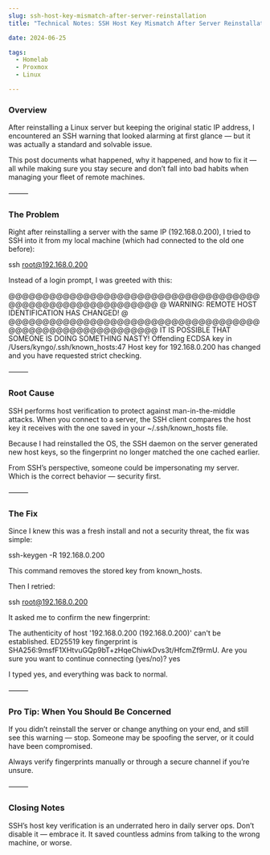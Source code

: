 ```yaml
--- 
slug: ssh-host-key-mismatch-after-server-reinstallation
title: "Technical Notes: SSH Host Key Mismatch After Server Reinstallation"

date: 2024-06-25

tags: 
  - Homelab
  - Proxmox
  - Linux

--- 
```


### Overview

After reinstalling a Linux server but keeping the original static IP address, I encountered an SSH warning that looked alarming at first glance — but it was actually a standard and solvable issue.

This post documents what happened, why it happened, and how to fix it — all while making sure you stay secure and don’t fall into bad habits when managing your fleet of remote machines.

⸻

### The Problem

Right after reinstalling a server with the same IP (192.168.0.200), I tried to SSH into it from my local machine (which had connected to the old one before):

ssh root@192.168.0.200

Instead of a login prompt, I was greeted with this:

@@@@@@@@@@@@@@@@@@@@@@@@@@@@@@@@@@@@@@@@@@@@@@@@@@@@@@@@@@@
@    WARNING: REMOTE HOST IDENTIFICATION HAS CHANGED!     @
@@@@@@@@@@@@@@@@@@@@@@@@@@@@@@@@@@@@@@@@@@@@@@@@@@@@@@@@@@@
IT IS POSSIBLE THAT SOMEONE IS DOING SOMETHING NASTY!
Offending ECDSA key in /Users/kyngo/.ssh/known_hosts:47
Host key for 192.168.0.200 has changed and you have requested strict checking.



⸻

### Root Cause

SSH performs host verification to protect against man-in-the-middle attacks. When you connect to a server, the SSH client compares the host key it receives with the one saved in your ~/.ssh/known_hosts file.

Because I had reinstalled the OS, the SSH daemon on the server generated new host keys, so the fingerprint no longer matched the one cached earlier.

From SSH’s perspective, someone could be impersonating my server. Which is the correct behavior — security first.

⸻

### The Fix

Since I knew this was a fresh install and not a security threat, the fix was simple:

ssh-keygen -R 192.168.0.200

This command removes the stored key from known_hosts.

Then I retried:

ssh root@192.168.0.200

It asked me to confirm the new fingerprint:

The authenticity of host '192.168.0.200 (192.168.0.200)' can't be established.
ED25519 key fingerprint is SHA256:9msfF1XHtvuGQp9bT+zHqeChiwkDvs3t/HfcmZf9rmU.
Are you sure you want to continue connecting (yes/no)? yes

I typed yes, and everything was back to normal.

⸻

### Pro Tip: When You Should Be Concerned

If you didn’t reinstall the server or change anything on your end, and still see this warning — stop. Someone may be spoofing the server, or it could have been compromised.

Always verify fingerprints manually or through a secure channel if you’re unsure.

⸻

### Closing Notes

SSH’s host key verification is an underrated hero in daily server ops. Don’t disable it — embrace it. It saved countless admins from talking to the wrong machine, or worse.